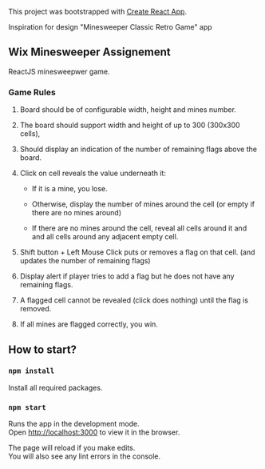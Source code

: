 This project was bootstrapped with [Create React App](https://github.com/facebook/create-react-app).

Inspiration for design "Minesweeper Classic Retro Game" app

## Wix Minesweeper Assignement
  ReactJS minesweepwer game.

### Game Rules
  1.  Board should be of configurable width, height and mines number.
  2.  The board should support width and height of up to 300 (300x300 cells),
  3.  Should display an indication of the number of remaining flags above the board.
  4.  Click on cell reveals the value underneath it:

      * If it is a mine, you lose.

      * Otherwise, display the number of mines around the cell (or empty if there are no mines around)

      * If there are no mines around the cell, reveal all cells around it and and all cells around any adjacent empty cell.
      
  5.  Shift button + Left Mouse Click puts or removes a flag on that cell. (and updates the number of remaining flags)
  6.  Display alert if player tries to add a flag but he does not have any remaining flags.
  7.  A flagged cell cannot be revealed (click does nothing) until the flag is removed.
  8.  If all mines are flagged correctly, you win.


## How to start?

### `npm install`
Install all required packages.

### `npm start`

Runs the app in the development mode.<br />
Open [http://localhost:3000](http://localhost:3000) to view it in the browser.

The page will reload if you make edits.<br />
You will also see any lint errors in the console.
